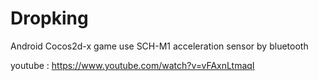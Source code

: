 # Dropking
Android Cocos2d-x game
use SCH-M1 acceleration sensor by bluetooth

youtube : https://www.youtube.com/watch?v=vFAxnLtmaqI
